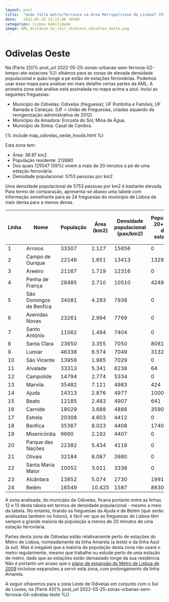 ```yaml
---
layout: post
title:  "Onde falta metro/ferrovia na Área Metropolitana de Lisboa? (Parte 3 - Odivelas Oeste)"
date:   2022-05-25 13:13:00 +0100
categories: lisboa mobilidade
image: AML_distance_to_rail_stations_odivelas_oeste.png
---
```


# Odivelas Oeste

Na [Parte 2]({% post_url 2022-05-25-zonas-urbanas-sem-ferrovia-02-tempo-ate-estacoes %}) olhámos para as zonas de elevada densidade populacional e quão longe a pé estão de estações ferroviárias. Podemos usar esse mapa para analisar em mais detalhe certas partes da AML. A primeira zona sob análise está assinalada no mapa acima a azul. Inclui as seguintes freguesias:
- Município de Odivelas: Odivelas (freguesia); UF Pontinha e Famões; UF Ramada e Caneças. (UF = União de Freguesias, criadas aquando da reorganização administrativa de 2012)
- Município da Amadora: Encosta do Sol; Mina de Água.
- Município de Sintra: Casal de Cambra.

{% include map_odivelas_oeste_hoods.html %}

Esta zona tem:
- Área: 36.97 km2
- População residente: 212680
- Dos quais 125547 (59%) vivem a mais de 20 minutos a pé de uma estação ferroviária
- Densidade populacional: 5753 pessoas por km2

Uma densidade populacional de 5753 pessoas por km2 é bastante elevada. Para termo de comparação, apresenta-se abaixo uma tabela com informação semelhante para as 24 freguesias do município de Lisboa da mais densa para a menos densa.

| Linha | Nome | População | Área (km2) | Densidade populacional (pax/km2) | População 20+ min de estação | % População 20+ min de estação |
| --- | --- | --- | --- | --- | --- | --- |
| 1 | Arroios | 33307 | 2.127 | 15656 | 0 | 0% |
| 2 | Campo de Ourique | 22146 | 1.651 | 13413 | 1329 | 6% |
| 3 | Areeiro | 21167 | 1.719 | 12316 | 0 | 0% |
| 4 | Penha de França | 28485 | 2.710 | 10510 | 4249 | 15% |
| 5 | São Domingos de Benfica | 34081 | 4.293 | 7938 | 0 | 0% |
| 6 | Avenidas Novas | 23261 | 2.994 | 7769 | 0 | 0% |
| 7 | Santo António | 11062 | 1.494 | 7404 | 0 | 0% |
| 8 | Santa Clara | 23650 | 3.355 | 7050 | 8061 | 34% |
| 9 | Lumiar | 46338 | 6.574 | 7049 | 3132 | 7% |
| 10 | São Vicente | 13956 | 1.985 | 7029 | 0 | 0% |
| 11 | Alvalade | 33313 | 5.341 | 6238 | 64 | 0% |
| 12 | Campolide | 14794 | 2.774 | 5334 | 0 | 0% |
| 13 | Marvila | 35482 | 7.121 | 4983 | 424 | 1% |
| 14 | Ajuda | 14313 | 2.876 | 4977 | 10008 | 70% |
| 15 | Beato | 12185 | 2.483 | 4907 | 641 | 5% |
| 16 | Carnide | 18029 | 3.688 | 4888 | 3590 | 20% |
| 17 | Estrela | 20308 | 4.603 | 4412 | 0 | 0% |
| 18 | Benfica | 35367 | 8.023 | 4408 | 1740 | 5% |
| 19 | Misericórdia | 9660 | 2.192 | 4407 | 0 | 0% |
| 20 | Parque das Nações | 22382 | 5.434 | 4119 | 0 | 0% |
| 21 | Olivais | 32184 | 8.087 | 3980 | 0 | 0% |
| 22 | Santa Maria Maior | 10052 | 3.011 | 3338 | 0 | 0% |
| 23 | Alcântara | 13852 | 5.074 | 2730 | 1991 | 14% |
| 24 | Belém | 16549 | 10.425 | 1587 | 8830 | 53% |

A zona analisada, do município de Odivelas, ficaria portanto entre as linhas 12 e 13 desta tabela em termos de densidade populacional - mesmo a meio da tabela. No entanto, tirando as freguesias da Ajuda e de Belém (que serão analisadas também no futuro), é fácil ver que as freguesias de Lisboa têm sempre a grande maioria da população a menos de 20 minutos de uma estação ferroviária.

Partes desta zona de Odivelas estão relativamente perto de estações do Metro de Lisboa, nomeadamente da linha Amarela (a leste) e da linha Azul (a sul). Mas é inegável que a maioria da população desta zona não usará o metro regularmente, mesmo que trabalhe ou estude perto de uma estação de metro, dado que as estações estão demasiado longe da sua residência. Não é portanto um acaso que o [plano de expansão do Metro de Lisboa de 2009][metro2009] incluísse expansões a servir esta zona, com prolongamento da linha Amarela.

A seguir olharemos para a zona Leste de Odiveias em conjunto com o Sul de Loures, na [Parte 4]({% post_url 2022-05-25-zonas-urbanas-sem-ferrovia-04-odivelas-leste %}).

[gsdg]: https://globaldesigningcities.org/wp-content/uploads/guides/global-street-design-guide.pdf
[metro2009]: https://pt.wikipedia.org/wiki/Metropolitano_de_Lisboa#Projetos_Anteriormente_Apresentados
[osm]: [https://www.openstreetmap.org/]
[ors]: [https://openrouteservice.org/]
[ciclovias.pt]: [https://www.ciclovias.pt/?lat=38.57706&lng=-9.04511&z=14.52900000000001&m=r&l=16]
